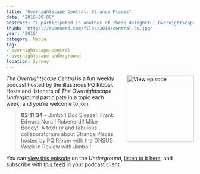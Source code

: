 ```yaml
---
title: "Overnightscape Central: Strange Places"
date: "2016-09-06"
abstract: "I participated in another of these delightful Overnightscape Underground productions by PQ Ribber."
thumb: "https://rubenerd.com/files/2016/central-cs.jpg"
year: "2016"
category: Media
tag:
- overnightscape-central
- overnightscape-underground
location: Sydney
---
```

<p class="show-cover"><a href="https://onsug.com/archives/21284/"><img src="https://rubenerd.com/files/2016/central-cs.jpg" alt="View episode" style="float:right; margin:0 0 1em 2em; width:180px; height:180px;" /></a></p>

*The Overnightscape Central* is a fun weekly podcast hosted by the illustrious PQ Ribber. Hosts and listeners of *The Overnightscape Underground* participate in a topic each week, and you’re welcome to join.

> **02:11:34** – Jimbo!! Doc Sleaze!! Frank Edward Nora!! Rubenerd!! Mike Boody!! A textury and fabulous collaboratorium about Strange Places, hosted by PQ Ribber with the ONSUG Week In Review with Jimbo!!

You can <a href="https://onsug.com/archives/21284/">view this episode</a> on the *Underground*, <a href="https://media.blubrry.com/onsug/p/onsug.com/shows/Sep16/onsug_Sep16_Central_Str.mp3">listen to it here</a>, and subscribe with <a href="https://onsug.com/archives/category/overnightscapecentral/feed/">this feed</a> in your podcast client.
